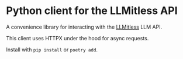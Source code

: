 # Python client for the LLMitless API
A convenience library for interacting with the [LLMitless](https://github.com/cvansteenburg/llmitless) LLM API.

This client uses HTTPX under the hood for async requests.<br>

Install with `pip install` or `poetry add`.
